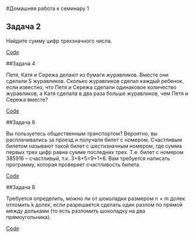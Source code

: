 #Домашняя работа к семинару 1

## Задача 2 

Найдите сумму цифр трехзначного числа.

[Code](https://github.com/EvgeniiaTogochakova/Some_tasks_11/blob/main/SumOfDigits/SumOfDigits.py)


##Задача 4

Петя, Катя и Сережа делают из бумаги журавликов. Вместе они сделали S журавликов. Сколько журавликов сделал каждый ребенок, если известно, что Петя и Сережа сделали одинаковое количество журавликов, а Катя сделала в два раза больше журавликов, чем Петя и Сережа вместе?

[Code](https://github.com/EvgeniiaTogochakova/Some_tasks_11/blob/main/PaperCranes/PaperCranes.py)

##Задача 6 

Вы пользуетесь общественным транспортом? Вероятно, вы расплачивались за проезд и получали билет с номером. Счастливым билетом называют такой билет с шестизначным номером, где сумма первых трех цифр равна сумме последних трех. Т.е. билет с номером 385916 – счастливый, т.к. 3+8+5=9+1+6. Вам требуется написать программу, которая проверяет счастливость билета.

[Code](https://github.com/EvgeniiaTogochakova/Some_tasks_11/blob/main/LuckyTicket/LuckyTicket.py)


##Задача 8

Требуется определить, можно ли от шоколадки размером n × m долек отломить k долек, если разрешается сделать один разлом по прямой между дольками (то есть разломить шоколадку на два прямоугольника).

[Code](https://github.com/EvgeniiaTogochakova/Some_tasks_11/blob/main/ChocolateSlices/ChocolateSlices.py)
